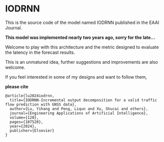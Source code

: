 # IODRNN
This is the source code of the model named IODRNN published in the EAAI Journal.

 **This model was implemented nearly two years ago, sorry for the late...**

Welcome to play with this architecture and the metric designed to evaluate the latency in the forecast results.

This is an unmatured idea, further suggestions and improvements are also welcome.

If you feel interested in some of my designs and want to follow them,

**please cite**
```
@article{lu2024iodrnn,
  title={IODRNN-Incremental output decomposition for a valid traffic flow prediction with GNSS data},  
  author={Lu, Yihang and Peng, Liqun and Xu, Shucai and others},  
  journal={Engineering Applications of Artificial Intelligence},  
  volume={128},  
  pages={107520},  
  year={2024},  
  publisher={Elsevier}
}
